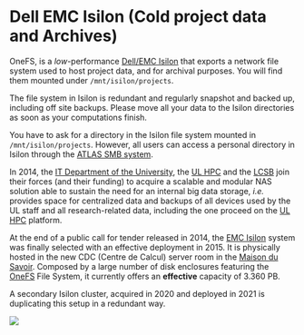# Dell EMC Isilon (Cold project data and Archives)

<!--intro-start-->

OneFS, is a _low_-performance [Dell/EMC Isilon](https://www.dellemc.com/en-us/collaterals/unauth/data-sheets/products/storage/h10717-isilon-onefs-ds.pdf) that exports a network file system used to host project data, and for archival purposes. You will find them mounted under `/mnt/isilon/projects`.

The file system in Isilon is redundant and regularly snapshot and backed up, including off site backups. Please move all your data to the Isilon directories as soon as your computations finish.

You have to ask for a directory in the Isilon file system mounted in `/mnt/isilon/projects`. However, all users can access a personal directory in Isilon through the [ATLAS SMB system](https://hpc-docs.uni.lu/data/transfer/#transfers-between-long-term-storage-and-the-hpc-facilities).

<!--intro-end-->

In 2014, the [IT Department of the University](https://wwwen.uni.lu/universite/presentation/organigrammes/organigramme_rectorat_administration_centrale/service_informatique_de_l_universite), the [UL HPC](https://hpc.uni.lu/about/team.html) and the [LCSB](http://wwwen.uni.lu/lcsb/) join their forces (and their funding) to acquire a scalable and modular NAS solution able to sustain the need for an internal big data storage, _i.e._ provides space for centralized data and backups of all devices used by the UL staff and all research-related data, including the one proceed on the [UL HPC](https://hpc.uni.lu) platform.

At the end of a public call for tender released in 2014, the [EMC Isilon](http://www.emc.com/isilon) system was finally selected with an effective deployment in 2015. It is physically hosted in the new CDC (Centre de Calcul) server room in the [Maison du Savoir](http://www.fonds-belval.lu/index.php?lang=en&page=3&sub=2). Composed by a large number of disk enclosures featuring the [OneFS](http://www.emc.com/en-us/storage/isilon/onefs-operating-system.htm) File System, it currently offers an **effective** capacity of 3.360 PB.

A secondary Isilon cluster, acquired in 2020 and deployed in 2021 is duplicating this setup in a redundant way.

![](images/isilon.jpg)
